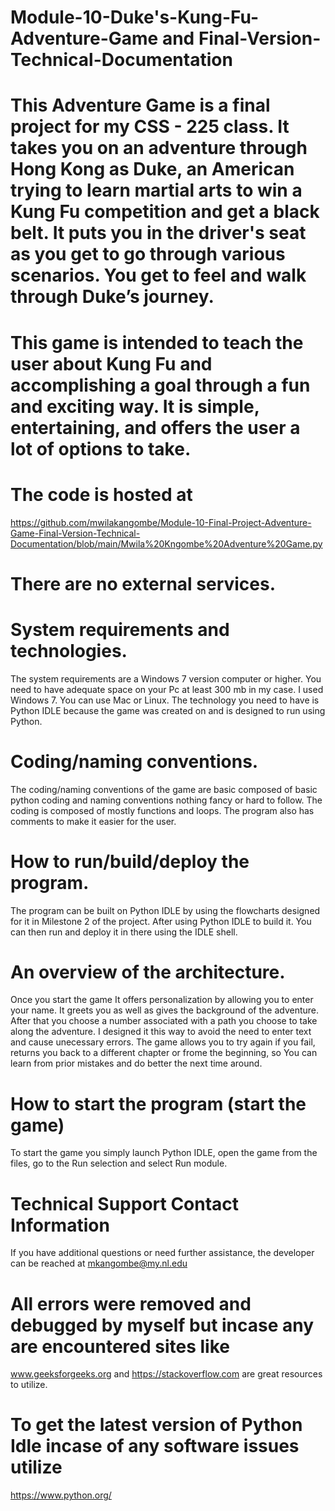 # Module-10-Duke's-Kung-Fu-Adventure-Game and Final-Version-Technical-Documentation
# This Adventure Game is a final project for my CSS - 225 class. It takes you on an adventure through Hong Kong as Duke, an American trying to learn martial arts to win a Kung Fu competition and get a black belt. It puts you in the driver's seat as you get to go through various scenarios. You get to feel and walk through Duke’s journey.
# This game is intended to teach the user about Kung Fu and accomplishing a goal through a fun and exciting way. It is simple, entertaining, and offers the user a lot of options to take.  
# The code is hosted at
https://github.com/mwilakangombe/Module-10-Final-Project-Adventure-Game-Final-Version-Technical-Documentation/blob/main/Mwila%20Kngombe%20Adventure%20Game.py
# There are no external services.
# System requirements and technologies. 
The system requirements are a Windows 7 version computer or higher. You need to have adequate space on your Pc at least 300 mb in my case. I used Windows 7. You can use Mac or Linux. The technology you need to have is Python IDLE because the game was created on and is designed to run using Python. 
# Coding/naming conventions. 
The coding/naming conventions of the game are basic composed of basic python coding and naming conventions nothing fancy or hard to follow. The coding is composed of mostly functions and loops. The program also has comments to make it easier for the user. 
# How to run/build/deploy the program. 
The program can be built on Python IDLE by using the flowcharts designed for it in Milestone 2 of the project. After using Python IDLE to build it. You can then run and deploy it in there using the IDLE shell. 
# An overview of the architecture. 
Once you start the game It offers personalization by allowing you to enter your name. It greets you as well as gives the background of the adventure.
After that you choose a number associated with a path you choose to take along
the adventure. I designed it this way to avoid the need to enter text and cause unecessary errors.
The game allows you to try again if you fail, returns you back to a different chapter or frome the beginning, so You can learn from prior mistakes and do better the next time around.
# How to start the program (start the game)
To start the game you simply launch Python IDLE, open the game from the files, go to the Run selection and select Run module. 
# Technical Support Contact Information
If you have additional questions or need further assistance, the developer can be reached
at mkangombe@my.nl.edu
# All errors were removed and debugged by myself but incase any are encountered sites like 
www.geeksforgeeks.org and https://stackoverflow.com are great resources to utilize.
# To get the latest version of Python Idle incase of any software issues utilize
https://www.python.org/
